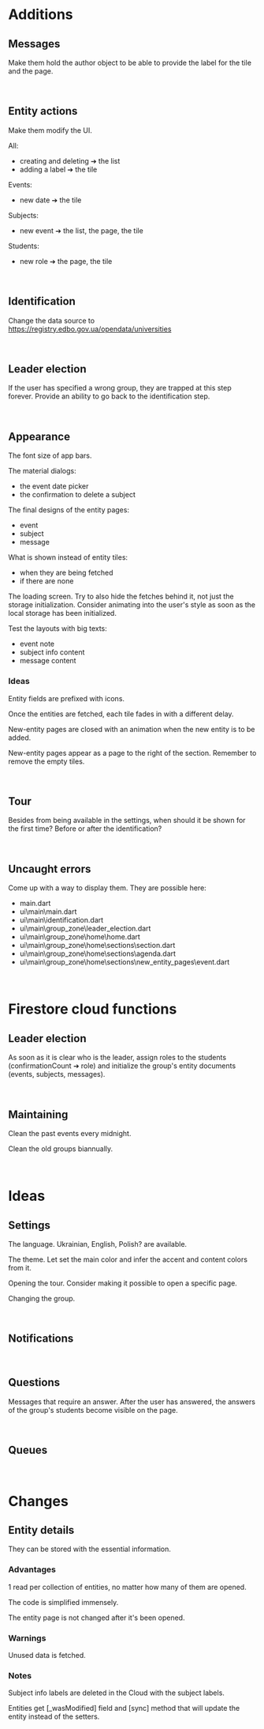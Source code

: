 # Additions

## Messages

Make them hold the author object to be able to provide the label for the tile and the page.

<br>

## Entity actions

Make them modify the UI.

All:
- creating and deleting ➔ the list
- adding a label ➔ the tile

Events:
- new date ➔ the tile

Subjects:
- new event ➔ the list, the page, the tile

Students:
- new role ➔ the page, the tile

<br>

## Identification

Change the data source to https://registry.edbo.gov.ua/opendata/universities

<br>

## Leader election

If the user has specified a wrong group, they are trapped at this step forever.
Provide an ability to go back to the identification step.

<br>

## Appearance

The font size of app bars.

The material dialogs:
- the event date picker
- the confirmation to delete a subject

The final designs of the entity pages:
- event
- subject
- message

What is shown instead of entity tiles:
- when they are being fetched
- if there are none

The loading screen. Try to also hide the fetches behind it, not just the storage initialization. Consider animating into the user's style as soon as the local storage has been initialized.

Test the layouts with big texts:
- event note
- subject info content
- message content

### Ideas	

Entity fields are prefixed with icons.

Once the entities are fetched, each tile fades in with a different delay.

New-entity pages are closed with an animation when the new entity is to be added.

New-entity pages appear as a page to the right of the section. Remember to remove the empty tiles.

<br>

## Tour

Besides from being available in the settings, when should it be shown for the first time? Before or after the identification?

<br>

## Uncaught errors

Come up with a way to display them. They are possible here:
- main.dart
- ui\main\main.dart
- ui\main\identification.dart
- ui\main\group_zone\leader_election.dart
- ui\main\group_zone\home\home.dart
- ui\main\group_zone\home\sections\section.dart
- ui\main\group_zone\home\sections\agenda.dart
- ui\main\group_zone\home\sections\new_entity_pages\event.dart

<br>

# Firestore cloud functions

## Leader election

As soon as it is clear who is the leader, assign roles to the students (confirmationCount ➔ role) and initialize the group's entity documents (events, subjects, messages).

<br>

## Maintaining

Clean the past events every midnight.

Clean the old groups biannually.

<br>

# Ideas

## Settings

The language. Ukrainian, English, Polish? are available.

The theme. Let set the main color and infer the accent and content colors from it.

Opening the tour. Consider making it possible to open a specific page.

Changing the group.

<br>

## Notifications

<br>

## Questions

Messages that require an answer. After the user has answered, the answers of the group's students become visible on the page.

<br>

## Queues

<br>

# Changes

## Entity details

They can be stored with the essential information.

### Advantages

1 read per collection of entities, no matter how many of them are opened.

The code is simplified immensely.

The entity page is not changed after it's been opened.

### Warnings

Unused data is fetched.

### Notes

Subject info labels are deleted in the Cloud with the subject labels.

Entities get [_wasModified] field and [sync] method that will update the entity instead of the setters.
